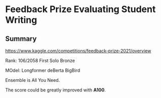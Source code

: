 # Feedback Prize Evaluating Student Writing

## Summary

https://www.kaggle.com/competitions/feedback-prize-2021/overview

Rank: 106/2058 First Solo Bronze

MOdel: Longformer deBerta BigBird

Ensemble is All You Need.

The score could be greatly improved with **A100**.
